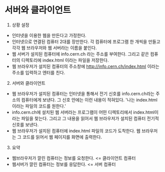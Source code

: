 # 서버와 클라이언트

1. 상황 설정
- 인터넷을 이용한 웹을 만든다고 가정한다.
- 인터넷으로 연결된 컴퓨터 2대를 장만한다. 각 컴퓨터에 프로그램 한 개씩을 만들고 각각 웹 브라우저와 웹 서버라는 이름을 붙인다.
- 웹 서버가 설치된 컴퓨터에 info.cern.ch 라는 주소를 부여한다. 그리고 같은 컴퓨터의 디렉토리에 index.html 이라는 파일을 저장한다.
- 웹 브라우저가 설치된 컴퓨터의 주소창에 http://info.cern.ch/index.html 이라는 주소를 입력하고 엔터를 친다.

2. 서버와 클라이언트
- 웹 브라우저가 설치된 컴퓨터는 인터넷을 통해서 전기 신호를 info.cern.ch라는 주소의 컴퓨터에게 보낸다. 그 신호 안에는 이런 내용이 적혀있다. '나는 index.html이라는 파일의 코드를 원한다.'
- info.cern.ch에 설치된 웹 서버라는 프로그램이 어떤 디렉토리에서 index.html이라는 파일을 찾는다. 그리고 그 내용을 읽어서 웹 브라우저가 설치된 컴퓨터 전기적 신호를 보낸다.
- 웹 브라우저가 설치된 컴퓨터에 index.html 파일의 코드가 도착한다. 웹 브라우저는 그 코드를 읽어서 웹 페이지를 화면에 출력한다.

3. 요약
- 웹브라우저가 깔린 컴퓨터는 정보를 요청한다. <= 클라이언트 컴퓨터
- 웹서버가 깔린 컴퓨터는 정보를 응답한다. <= 서버 컴퓨터
